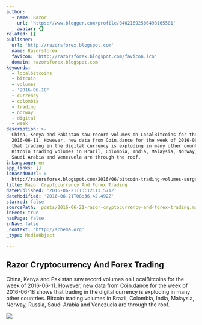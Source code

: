 ```yaml
---
author:
  - name: Razor
    url: 'https://www.blogger.com/profile/04021692506498165501'
    avatar: {}
related: []
publisher:
  url: 'http://razorsforex.blogspot.com'
  name: Razorsforex
  favicon: 'http://razorsforex.blogspot.com/favicon.ico'
  domain: razorsforex.blogspot.com
keywords:
  - localbitcoins
  - bitcoin
  - volumes
  - '2016-06-18'
  - currency
  - colombia
  - trading
  - norway
  - digital
  - week
description: >-
  China, Kenya and Pakistan saw record volumes on LocalBitcoins for the week of
  2016-06-11. However, new data from Coin.dance for the week of 2016-06-18 shows
  that trading in the digital currency is exploding in many other countries.
  Bitcoin trading volumes in Brazil, Colombia, India, Malaysia, Norway, Russia,
  Saudi Arabia and Venezuela are through the roof.
inLanguage: en
app_links: []
isBasedOnUrl: >-
  http://razorsforex.blogspot.com/2016/06/bitcoin-trading-volumes-surge-in-brazil.html
title: Razor Cryptocurrency And Forex Trading
datePublished: '2016-06-21T13:12:13.571Z'
dateModified: '2016-06-21T08:36:42.492Z'
starred: false
sourcePath: _posts/2016-06-21-razor-cryptocurrency-and-forex-trading.md
inFeed: true
hasPage: false
inNav: false
_context: 'http://schema.org'
_type: MediaObject

---
```

<article style=""><h1>Razor Cryptocurrency And Forex Trading</h1><p>China, Kenya and Pakistan saw record volumes on LocalBitcoins for the week of 2016-06-11. However, new data from Coin.dance for the week of 2016-06-18 shows that trading in the digital currency is exploding in many other countries. Bitcoin trading volumes in Brazil, Colombia, India, Malaysia, Norway, Russia, Saudi Arabia and Venezuela are through the roof.</p><img src="https://1.bp.blogspot.com/-oNHL9UQYeCo/V2hFykrU8cI/AAAAAAAABmQ/ha2CS1ZHho8IfK5H609yHDLYSG4nXL5mQCLcB/w1200-h630-p-nu/bitcoin-world.png" /></article>